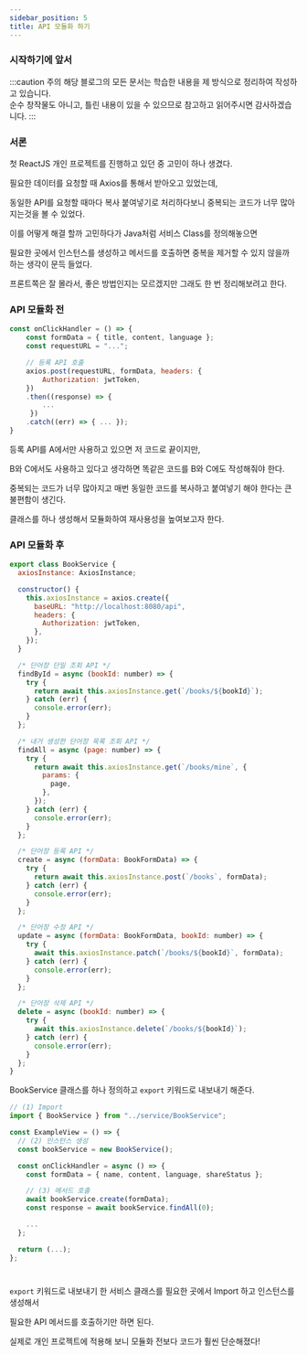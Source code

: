 ```yaml
---
sidebar_position: 5
title: API 모듈화 하기
---
```


### 시작하기에 앞서

:::caution 주의
해당 블로그의 모든 문서는 학습한 내용을 제 방식으로 정리하여 작성하고 있습니다. <br/>
순수 창작물도 아니고, 틀린 내용이 있을 수 있으므로 참고하고 읽어주시면 감사하겠습니다.
:::
<br/>

### 서론

첫 ReactJS 개인 프로젝트를 진행하고 있던 중 고민이 하나 생겼다.

필요한 데이터를 요청할 때 Axios를 통해서 받아오고 있었는데,

동일한 API를 요청할 때마다 복사 붙여넣기로 처리하다보니 중복되는 코드가 너무 많아지는것을 볼 수 있었다.

이를 어떻게 해결 할까 고민하다가 Java처럼 서비스 Class를 정의해놓으면

필요한 곳에서 인스턴스를 생성하고 메서드를 호출하면 중복을 제거할 수 있지 않을까 하는 생각이 문득 들었다.

프론트쪽은 잘 몰라서, 좋은 방법인지는 모르겠지만 그래도 한 번 정리해보려고 한다.
<br />

### API 모듈화 전

```javascript
const onClickHandler = () => {
    const formData = { title, content, language };
    const requestURL = "...";

    // 등록 API 호출
    axios.post(requestURL, formData, headers: {
        Authorization: jwtToken,
    })
    .then((response) => {
        ...
     })
    .catch((err) => { ... });
}
```

등록 API를 A에서만 사용하고 있으면 저 코드로 끝이지만,

B와 C에서도 사용하고 있다고 생각하면 똑같은 코드를 B와 C에도 작성해줘야 한다.

중복되는 코드가 너무 많아지고 매번 동일한 코드를 복사하고 붙여넣기 해야 한다는 큰 불편함이 생긴다.

클래스를 하나 생성해서 모듈화하여 재사용성을 높여보고자 한다.
<br />

### API 모듈화 후

```javascript title=BookService.ts
export class BookService {
  axiosInstance: AxiosInstance;

  constructor() {
    this.axiosInstance = axios.create({
      baseURL: "http://localhost:8080/api",
      headers: {
        Authorization: jwtToken,
      },
    });
  }

  /* 단어장 단일 조회 API */
  findById = async (bookId: number) => {
    try {
      return await this.axiosInstance.get(`/books/${bookId}`);
    } catch (err) {
      console.error(err);
    }
  };

  /* 내거 생성한 단어장 목록 조회 API */
  findAll = async (page: number) => {
    try {
      return await this.axiosInstance.get(`/books/mine`, {
        params: {
          page,
        },
      });
    } catch (err) {
      console.error(err);
    }
  };

  /* 단어장 등록 API */
  create = async (formData: BookFormData) => {
    try {
      return await this.axiosInstance.post(`/books`, formData);
    } catch (err) {
      console.error(err);
    }
  };

  /* 단어장 수정 API */
  update = async (formData: BookFormData, bookId: number) => {
    try {
      await this.axiosInstance.patch(`/books/${bookId}`, formData);
    } catch (err) {
      console.error(err);
    }
  };

  /* 단어장 삭제 API */
  delete = async (bookId: number) => {
    try {
      await this.axiosInstance.delete(`/books/${bookId}`);
    } catch (err) {
      console.error(err);
    }
  };
}
```

BookService 클래스를 하나 정의하고 `export` 키워드로 내보내기 해준다.
<br />

```javascript
// (1) Import
import { BookService } from "../service/BookService";

const ExampleView = () => {
  // (2) 인스턴스 생성
  const bookService = new BookService();

  const onClickHandler = async () => {
    const formData = { name, content, language, shareStatus };

    // (3) 메서드 호출
    await bookService.create(formData);
    const response = await bookService.findAll(0);

    ...
  };

  return (...);
};
```

#

`export` 키워드로 내보내기 한 서비스 클래스를 필요한 곳에서 Import 하고 인스턴스를 생성해서

필요한 API 메서드를 호출하기만 하면 된다.

실제로 개인 프로젝트에 적용해 보니 모듈화 전보다 코드가 훨씬 단순해졌다!
